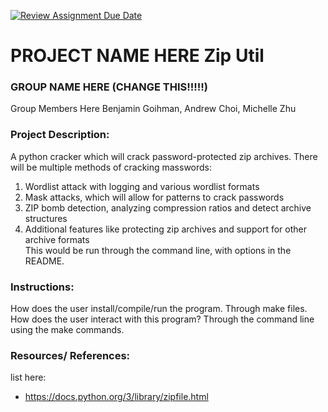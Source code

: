 [![Review Assignment Due Date](https://classroom.github.com/assets/deadline-readme-button-22041afd0340ce965d47ae6ef1cefeee28c7c493a6346c4f15d667ab976d596c.svg)](https://classroom.github.com/a/am3xLbu5)
# PROJECT NAME HERE Zip Util
 
### GROUP NAME HERE (CHANGE THIS!!!!!)

Group Members Here Benjamin Goihman, Andrew Choi, Michelle Zhu
       
### Project Description:

A python cracker which will crack password-protected zip archives. There will be multiple 
methods of cracking masswords:  
1. Wordlist attack with logging and various wordlist formats  
2. Mask attacks, which will allow for patterns to crack passwords  
3. ZIP bomb detection, analyzing compression ratios and detect archive structures  
4. Additional features like protecting zip archives and support for other archive formats  
This would be run through the command line, with options in the README.
  
### Instructions:

How does the user install/compile/run the program. Through make files.
How does the user interact with this program? Through the command line using the make commands.

### Resources/ References:

list here:
- https://docs.python.org/3/library/zipfile.html 
